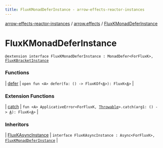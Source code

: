 ```yaml
---
title: FluxKMonadDeferInstance - arrow-effects-reactor-instances
---
```


[arrow-effects-reactor-instances](../../index.html) / [arrow.effects](../index.html) / [FluxKMonadDeferInstance](./index.html)

# FluxKMonadDeferInstance

`@extension interface FluxKMonadDeferInstance : MonadDefer<ForFluxK>, `[`FluxKBracketInstance`](../-flux-k-bracket-instance/index.html)

### Functions

| [defer](defer.html) | `open fun <A> defer(fa: () -> FluxKOf<`[`A`](defer.html#A)`>): FluxK<`[`A`](defer.html#A)`>` |

### Extension Functions

| [catch](../../arrow.effects.fluxk.applicative-error/arrow.typeclasses.-applicative-error/catch.html) | `fun <A> ApplicativeError<ForFluxK, `[`Throwable`](https://kotlinlang.org/api/latest/jvm/stdlib/kotlin/-throwable/index.html)`>.catch(arg1: () -> `[`A`](../../arrow.effects.fluxk.applicative-error/arrow.typeclasses.-applicative-error/catch.html#A)`): FluxK<`[`A`](../../arrow.effects.fluxk.applicative-error/arrow.typeclasses.-applicative-error/catch.html#A)`>` |

### Inheritors

| [FluxKAsyncInstance](../-flux-k-async-instance/index.html) | `interface FluxKAsyncInstance : Async<ForFluxK>, `[`FluxKMonadDeferInstance`](./index.html) |


